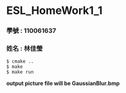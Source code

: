 # ESL_HomeWork1_1
### 學號 : 110061637
### 姓名 : 林佳瑩
```
$ cmake ..
$ make
$ make run
```
**output picture file will be GaussianBlur.bmp**
